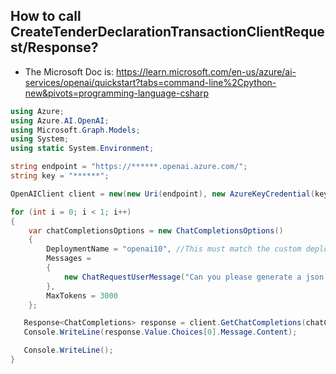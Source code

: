 ## How to call CreateTenderDeclarationTransactionClientRequest/Response?
- The Microsoft Doc is: https://learn.microsoft.com/en-us/azure/ai-services/openai/quickstart?tabs=command-line%2Cpython-new&pivots=programming-language-csharp
```CS
using Azure;
using Azure.AI.OpenAI;
using Microsoft.Graph.Models;
using System;
using static System.Environment;

string endpoint = "https://******.openai.azure.com/";
string key = "******";

OpenAIClient client = new(new Uri(endpoint), new AzureKeyCredential(key));

for (int i = 0; i < 1; i++)
{
    var chatCompletionsOptions = new ChatCompletionsOptions()
    {
        DeploymentName = "openai10", //This must match the custom deployment name you chose for your model
        Messages =
        {  
            new ChatRequestUserMessage("Can you please generate a json based on the below product description :This product is a T-Shirt with a price of $100. It is categorized as a seasonal item, specifically meant for use in the summer months.The T - Shirt is likely made of a lightweight fabric to ensure breathability and comfort in warmer temperatures.Overall, it appears to be a stylish and practical option for those looking to stay cool and comfortable during the summer"),
        },
        MaxTokens = 3000
    };

   Response<ChatCompletions> response = client.GetChatCompletions(chatCompletionsOptions);
   Console.WriteLine(response.Value.Choices[0].Message.Content);

   Console.WriteLine();
}

```


